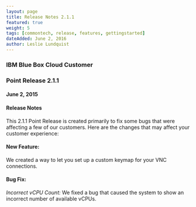 ```yaml
---
layout: page
title: Release Notes 2.1.1
featured: true
weight: 5
tags: [commontech, release, features, gettingstarted]
dateAdded: June 2, 2016
author: Leslie Lundquist
---
```


### IBM Blue Box Cloud Customer
### Point Release 2.1.1
#### June 2, 2015

#### Release Notes

This 2.1.1 Point Release is created primarily to fix some bugs that were affecting a few of our customers. Here are the changes that may affect your customer experience:

#### New Feature:

We created a way to let you set up a custom keymap for your VNC connections.

#### Bug Fix:

_Incorrect vCPU Count:_ We fixed a bug that caused the system to show an incorrect number of available vCPUs.
